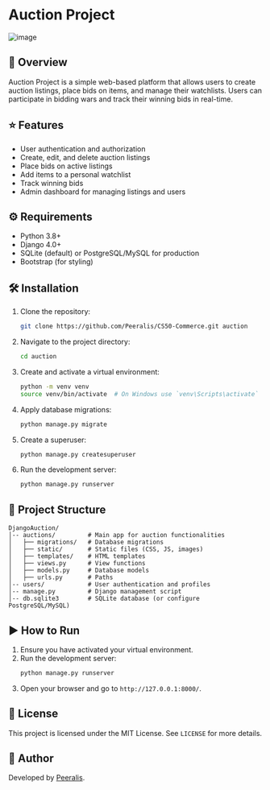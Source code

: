 # Auction Project
![image](https://github.com/user-attachments/assets/b093f35c-cbf2-4168-9c90-0df6cf51ab57)

## 📖 Overview
Auction Project is a simple web-based platform that allows users to create auction listings, place bids on items, and manage their watchlists. Users can participate in bidding wars and track their winning bids in real-time.

## ⭐ Features
- User authentication and authorization
- Create, edit, and delete auction listings
- Place bids on active listings
- Add items to a personal watchlist
- Track winning bids
- Admin dashboard for managing listings and users

## ⚙️ Requirements
- Python 3.8+
- Django 4.0+
- SQLite (default) or PostgreSQL/MySQL for production
- Bootstrap (for styling)

## 🛠️ Installation
1. Clone the repository:
   ```sh
   git clone https://github.com/Peeralis/CS50-Commerce.git auction
   ```
2. Navigate to the project directory:
   ```sh
   cd auction
   ```
3. Create and activate a virtual environment:
   ```sh
   python -m venv venv
   source venv/bin/activate  # On Windows use `venv\Scripts\activate`
   ```
4. Apply database migrations:
   ```sh
   python manage.py migrate
   ```
5. Create a superuser:
   ```sh
   python manage.py createsuperuser
   ```
6. Run the development server:
   ```sh
   python manage.py runserver
   ```

## 📂 Project Structure
```plaintext
DjangoAuction/
│-- auctions/         # Main app for auction functionalities
│   ├── migrations/   # Database migrations
│   ├── static/       # Static files (CSS, JS, images)
│   ├── templates/    # HTML templates
│   ├── views.py      # View functions
│   ├── models.py     # Database models
│   ├── urls.py       # Paths
│-- users/            # User authentication and profiles
│-- manage.py         # Django management script
│-- db.sqlite3        # SQLite database (or configure PostgreSQL/MySQL)
```

## ▶️ How to Run
1. Ensure you have activated your virtual environment.
2. Run the development server:
   ```sh
   python manage.py runserver
   ```
3. Open your browser and go to `http://127.0.0.1:8000/`.

## 📜 License
This project is licensed under the MIT License. See `LICENSE` for more details.

## 👤 Author
Developed by [Peeralis](https://github.com/Peeralis).

